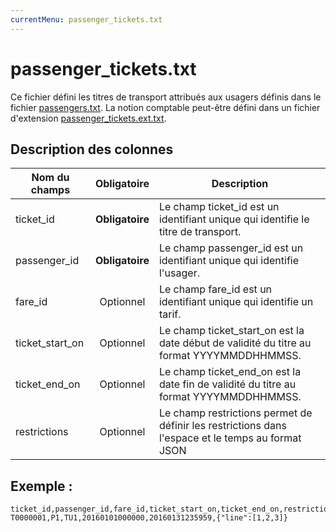 ```yaml
---
currentMenu: passenger_tickets.txt
---
```


# passenger_tickets.txt

Ce fichier défini les titres de transport attribués aux usagers définis dans le fichier [passengers.txt](passengers.txt.html). La notion comptable peut-être défini dans un fichier d'extension [passenger_tickets.ext.txt](passenger_tickets.ext.txt.html).

## Description des colonnes

| Nom du champs      |  Obligatoire    |  Description |
|-----------------|:------------:|----------|
| ticket_id       | **Obligatoire** | Le champ ticket_id est un identifiant unique qui identifie le titre de transport. |
| passenger_id    | **Obligatoire** | Le champ passenger_id est un identifiant unique qui identifie l'usager. |
| fare_id         |  Optionnel    | Le champ fare_id est un identifiant unique qui identifie un tarif.  |
| ticket_start_on |  Optionnel    | Le champ ticket_start_on est la date début de validité du titre au format YYYYMMDDHHMMSS.  |
| ticket_end_on   |  Optionnel    | Le champ ticket_end_on est la date fin de validité du titre au format YYYYMMDDHHMMSS.  |
| restrictions    |  Optionnel    | Le champ restrictions permet de définir les restrictions dans l'espace et le temps au format JSON  |

## Exemple : 
```
ticket_id,passenger_id,fare_id,ticket_start_on,ticket_end_on,restrictions
T0000001,P1,TU1,20160101000000,20160131235959,{"line":[1,2,3]}
```
